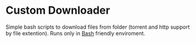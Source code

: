 # Custom Downloader

Simple bash scripts to download files from folder (torrent and http support by file extention). Runs only in [Bash](https://en.wikipedia.org/wiki/Bash_(Unix_shell)) friendly enviroment.
